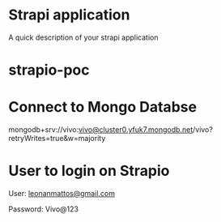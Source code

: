 # Strapi application

A quick description of your strapi application
# strapio-poc

# Connect to Mongo Databse
mongodb+srv://vivo:vivo@cluster0.yfuk7.mongodb.net/vivo?retryWrites=true&w=majority

# User to login on Strapio
User:
leonanmattos@gmail.com

Password:
Vivo@123

